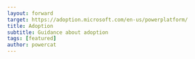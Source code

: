 ```yaml
---
layout: forward
target: https://adoption.microsoft.com/en-us/powerplatform/
title: Adoption
subtitle: Guidance about adoption
tags: [featured]
author: powercat
---
```

